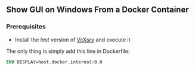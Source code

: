 ## Show GUI on Windows From a Docker Container

### Prerequisites

- Install the *last* version of [VcXsrv](https://sourceforge.net/projects/vcxsrv/) and execute it

The only thing is simply add this line in Dockerfile:

```Dockerfile
ENV DISPLAY=host.docker.internal:0.0
```

